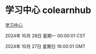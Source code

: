 # 学习中心 colearnhub
[学习中心](http://219.139.197.74:56308/colearnhub/)

2024年 10月 28日 星期一 00:00:01 CST

2024年 10月 27日 星期日 16:00:01 GMT
